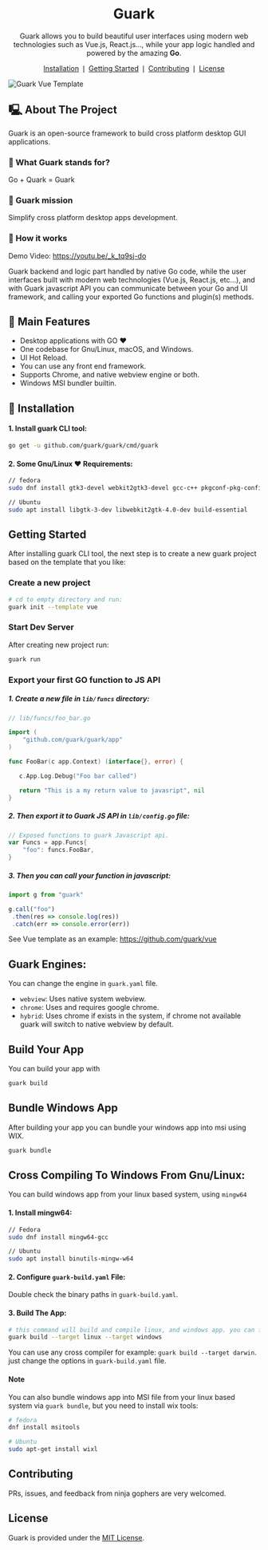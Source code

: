 <div align="center">
    <h1>Guark</h1>
    <p>Guark allows you to build beautiful user interfaces using modern web technologies such as Vue.js, React.js..., while your app logic handled and powered by the amazing <b>Go</b>.</p>
    <p align="center">
        <a href="#installation">Installation</a> ❘
        <a href="#getting-started">Getting Started</a> ❘
        <a href="#contributing">Contributing</a> ❘
        <a href="#license">License</a>
    </p>
</div>

![Guark Vue Template](https://i.imgur.com/RhU6bh7.png)



## 🖳  About The Project

Guark is an open-source framework to build cross platform desktop GUI applications.

### 📢 What Guark stands for?

Go + Quark = Guark

### 🔮 Guark mission

Simplify cross platform desktop apps development.

### 🎸 How it works

Demo Video: https://youtu.be/_k_tq9sj-do

Guark backend and logic part handled by native Go code, while the user interfaces built with modern web technologies (Vue.js, React.js, etc...), and with Guark javascript API you can communicate between your Go and UI framework, and calling your exported Go functions and plugin(s) methods.

## 💌  Main Features

- Desktop applications with GO ♥
- One codebase for Gnu/Linux, macOS, and Windows.
- UI Hot Reload.
- You can use any front end framework.
- Supports Chrome, and native webview engine or both.
- Windows MSI bundler builtin.


## 📜  Installation

#### 1. Install guark CLI tool:
```bash
go get -u github.com/guark/guark/cmd/guark
```

#### 2. Some Gnu/Linux ❤ Requirements:

```bash
// fedora
sudo dnf install gtk3-devel webkit2gtk3-devel gcc-c++ pkgconf-pkg-config

// Ubuntu
sudo apt install libgtk-3-dev libwebkit2gtk-4.0-dev build-essential
```

## Getting Started

After installing guark CLI tool, the next step is to create a new guark project based on the template that you like:

### Create a new project

```bash
# cd to empty directory and run:
guark init --template vue
```

### Start Dev Server

After creating new project run:
```bash
guark run
```

### Export your first GO function to JS API

##### 1. Create a new file in `lib/funcs` directory:
```go
// lib/funcs/foo_bar.go

import (
    "github.com/guark/guark/app"
)

func FooBar(c app.Context) (interface{}, error) {

   c.App.Log.Debug("Foo bar called")

   return "This is a my return value to javasript", nil
}
```

##### 2. Then export it to Guark JS API in `lib/config.go` file:

```go
// Exposed functions to guark Javascript api.
var Funcs = app.Funcs{
    "foo": funcs.FooBar,
}

```

##### 3. Then you can call your function in javascript:

```js
import g from "guark"

g.call("foo")
 .then(res => console.log(res))
 .catch(err => console.error(err))
```

See Vue template as an example: https://github.com/guark/vue

## Guark Engines:

You can change the engine in `guark.yaml` file.

- `webview`: Uses native system webview.
- `chrome`: Uses and requires google chrome.
- `hybrid`: Uses chrome if exists in the system, if chrome not available guark will switch to native webview by default.


## Build Your App

You can build your app with
```bash
guark build
```

## Bundle Windows App

After building your app you can bundle your windows app into msi using WIX.
```bash
guark bundle
```

## Cross Compiling To Windows From Gnu/Linux:

You can build windows app from your linux based system, using `mingw64`

#### 1. Install mingw64:
```bash
// Fedora
sudo dnf install mingw64-gcc

// Ubuntu
sudo apt install binutils-mingw-w64
```

#### 2. Configure `guark-build.yaml` File:

Double check the binary paths in `guark-build.yaml`.

#### 3. Build The App:

```bash
# this command will build and compile linux, and windows app. you can find your compiled apps in `dist/` directory.
guark build --target linux --target windows
```

You can use any cross compiler for example: `guark build --target darwin`. just change the options in `guark-build.yaml` file.

#### Note
You can also bundle windows app into MSI file from your linux based system via `guark bundle`, but you need to install wix tools:

```bash
# fedora
dnf install msitools

# Ubuntu
sudo apt-get install wixl
```

## Contributing

PRs, issues, and feedback from ninja gophers are very welcomed.

## License

Guark is provided under the [MIT License](https://github.com/guark/guark/blob/master/LICENSE).

